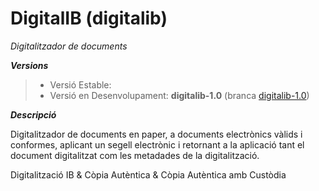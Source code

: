 # DigitalIB (digitalib)
 *Digitalitzador de documents*
 
 ***Versions***

> - Versió Estable:
> - Versió en Desenvolupament: __digitalib-1.0__ (branca [digitalib-1.0](../../tree/digitalib-1.0))


***Descripció***

Digitalitzador de documents en paper, a documents electrònics vàlids i conformes, aplicant un segell electrònic i retornant a la aplicació tant el document digitalitzat com les metadades de la digitalització.


Digitalització IB &amp; Còpia Autèntica &amp; Còpia Autèntica amb Custòdia
